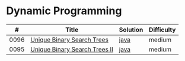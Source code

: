 # Dynamic Programming

| \#   | Title                                                                                         | Solution                                                    | Difficulty |
| ---- | --------------------------------------------------------------------------------------------- | ----------------------------------------------------------- | ---------- |
| 0096 | [Unique Binary Search Trees](https://leetcode.com/problems/unique-binary-search-trees/)       | [java](/solution_java/0096_Unique_Binary_Search_Trees.java) | medium     |
| 0095 | [Unique Binary Search Trees II](https://leetcode.com/problems/unique-binary-search-trees-ii/) | [java](/solution_java/0095_Unique_Binary_Search_Trees_II)   | medium     |
